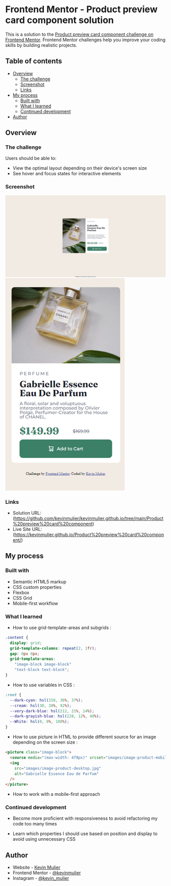 # Frontend Mentor - Product preview card component solution

This is a solution to the [Product preview card component challenge on Frontend Mentor](https://www.frontendmentor.io/challenges/product-preview-card-component-GO7UmttRfa). Frontend Mentor challenges help you improve your coding skills by building realistic projects.

## Table of contents

- [Overview](#overview)
  - [The challenge](#the-challenge)
  - [Screenshot](#screenshot)
  - [Links](#links)
- [My process](#my-process)
  - [Built with](#built-with)
  - [What I learned](#what-i-learned)
  - [Continued development](#continued-development)
- [Author](#author)

## Overview

### The challenge

Users should be able to:

- View the optimal layout depending on their device's screen size
- See hover and focus states for interactive elements

### Screenshot

![X](./screenshot.png)
![X](./screenshot-mobile.png)

### Links

- Solution URL: (https://github.com/kevinmulier/kevinmulier.github.io/tree/main/Product%20preview%20card%20component)
- Live Site URL: (https://kevinmulier.github.io/Product%20preview%20card%20component/)

## My process

### Built with

- Semantic HTML5 markup
- CSS custom properties
- Flexbox
- CSS Grid
- Mobile-first workflow

### What I learned

- How to use grid-template-areas and subgrids :

```css
.content {
  display: grid;
  grid-template-columns: repeat(2, 1fr);
  gap: 0px 0px;
  grid-template-areas:
    "image-block image-block"
    "text-block text-block";
}
```

- How to use variables in CSS :

```css
:root {
  --dark-cyan: hsl(158, 36%, 37%);
  --cream: hsl(30, 38%, 92%);
  --very-dark-blue: hsl(212, 21%, 14%);
  --dark-grayish-blue: hsl(228, 12%, 48%);
  --White: hsl(0, 0%, 100%);
}
```

- How to use picture in HTML to provide different source for an image depending on the screen size :

```html
<picture class="image-block">
  <source media="(max-width: 479px)" srcset="images/image-product-mobile.jpg" />
  <img
    src="images/image-product-desktop.jpg"
    alt="Gabrielle Essence Eau de Parfum"
  />
</picture>
```

- How to work with a mobile-first approach

### Continued development

- Become more proficient with responsiveness to avoid refactoring my code too many times

- Learn which properties I should use based on position and display to avoid using unnecessary CSS

## Author

- Website - [Kevin Mulier](https://github.com/kevinmulier)
- Frontend Mentor - [@kevinmulier](https://www.frontendmentor.io/profile/kevinmulier)
- Instagram - [@kevin_mulier](https://www.instagram.com/kevin_mulier/)

